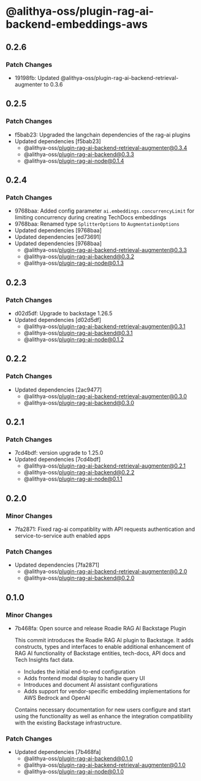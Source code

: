 # @alithya-oss/plugin-rag-ai-backend-embeddings-aws

## 0.2.6

### Patch Changes

- 19198fb: Updated @alithya-oss/plugin-rag-ai-backend-retrieval-augmenter to 0.3.6

## 0.2.5

### Patch Changes

- f5bab23: Upgraded the langchain dependencies of the rag-ai plugins
- Updated dependencies [f5bab23]
  - @alithya-oss/plugin-rag-ai-backend-retrieval-augmenter@0.3.4
  - @alithya-oss/plugin-rag-ai-backend@0.3.3
  - @alithya-oss/plugin-rag-ai-node@0.1.4

## 0.2.4

### Patch Changes

- 9768baa: Added config parameter `ai.embeddings.concurrencyLimit` for limiting concurrency during creating TechDocs embeddings
- 9768baa: Renamed type `SplitterOptions` to `AugmentationOptions`
- Updated dependencies [9768baa]
- Updated dependencies [ed73691]
- Updated dependencies [9768baa]
  - @alithya-oss/plugin-rag-ai-backend-retrieval-augmenter@0.3.3
  - @alithya-oss/plugin-rag-ai-backend@0.3.2
  - @alithya-oss/plugin-rag-ai-node@0.1.3

## 0.2.3

### Patch Changes

- d02d5df: Upgrade to backstage 1.26.5
- Updated dependencies [d02d5df]
  - @alithya-oss/plugin-rag-ai-backend-retrieval-augmenter@0.3.1
  - @alithya-oss/plugin-rag-ai-backend@0.3.1
  - @alithya-oss/plugin-rag-ai-node@0.1.2

## 0.2.2

### Patch Changes

- Updated dependencies [2ac9477]
  - @alithya-oss/plugin-rag-ai-backend-retrieval-augmenter@0.3.0
  - @alithya-oss/plugin-rag-ai-backend@0.3.0

## 0.2.1

### Patch Changes

- 7cd4bdf: version upgrade to 1.25.0
- Updated dependencies [7cd4bdf]
  - @alithya-oss/plugin-rag-ai-backend-retrieval-augmenter@0.2.1
  - @alithya-oss/plugin-rag-ai-backend@0.2.2
  - @alithya-oss/plugin-rag-ai-node@0.1.1

## 0.2.0

### Minor Changes

- 7fa2871: Fixed rag-ai compatiblity with API requests authentication and service-to-service auth enabled apps

### Patch Changes

- Updated dependencies [7fa2871]
  - @alithya-oss/plugin-rag-ai-backend-retrieval-augmenter@0.2.0
  - @alithya-oss/plugin-rag-ai-backend@0.2.0

## 0.1.0

### Minor Changes

- 7b468fa: Open source and release Roadie RAG AI Backstage Plugin

  This commit introduces the Roadie RAG AI plugin to Backstage. It adds constructs, types and interfaces to enable additional enhancement of RAG AI functionality of Backstage entities, tech-docs, API docs and Tech Insights fact data.

  - Includes the initial end-to-end configuration
  - Adds frontend modal display to handle query UI
  - Introduces and document AI assistant configurations
  - Adds support for vendor-specific embedding implementations for AWS Bedrock and OpenAI

  Contains necessary documentation for new users configure and start using the functionality as well as enhance the integration compatibility with the existing Backstage infrastructure.

### Patch Changes

- Updated dependencies [7b468fa]
  - @alithya-oss/plugin-rag-ai-backend@0.1.0
  - @alithya-oss/plugin-rag-ai-backend-retrieval-augmenter@0.1.0
  - @alithya-oss/plugin-rag-ai-node@0.1.0
